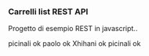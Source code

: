 ### Carrelli list REST API

Progetto di esempio REST in javascript..

picinali ok
paolo ok
Xhihani ok
picinali ok